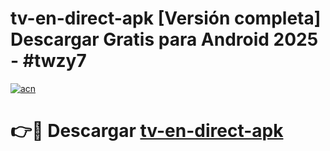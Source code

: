 # tv-en-direct-apk  [Versión completa] Descargar Gratis para Android 2025 - #twzy7

[![acn](https://github.com/user-attachments/assets/0f9c940e-d8b0-45ae-aac7-cd30a18b3e1c)](https://apps.freeplayer.one?title=tv-en-direct-apk&ref=9F)

# 👉🔴 Descargar [tv-en-direct-apk](https://apps.freeplayer.one?title=tv-en-direct-apk&ref=9F)